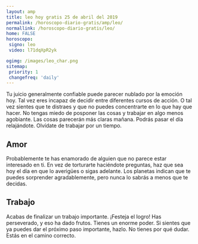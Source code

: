 ```yaml
---
layout: amp
title: leo hoy gratis 25 de abril del 2019 
permalink: /horoscopo-diario-gratis/amp/leo/
normallink: /horoscopo-diario-gratis/leo/
home: FALSE
horoscopo:
 signo: leo
 video: l71dqXpR2yk

ogimg: /images/leo_char.png
sitemap:
 priority: 1
 changefreq: 'daily'
---
```



Tu juicio generalmente confiable puede parecer nublado por la emoción hoy. Tal vez eres incapaz de decidir entre diferentes cursos de acción. O tal vez sientes que te distraes y que no puedes concentrarte en lo que hay que hacer. No tengas miedo de posponer las cosas y trabajar en algo menos agobiante. Las cosas parecerán más claras mañana. Podrás pasar el día relajándote. Olvídate de trabajar por un tiempo.

## Amor

Probablemente te has enamorado de alguien que no parece estar interesado en ti. En vez de torturarte haciéndote preguntas, haz que sea hoy el día en que lo averigües o sigas adelante. Los planetas indican que te puedes sorprender agradablemente, pero nunca lo sabrás a menos que te decidas.

## Trabajo

Acabas de finalizar un trabajo importante. ¡Festeja el logro! Has perseverado, y eso ha dado frutos. Tienes un enorme poder. Si sientes que ya puedes dar el próximo paso importante, hazlo. No tienes por qué dudar. Estás en el camino correcto.